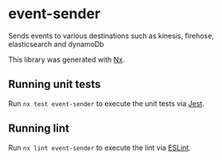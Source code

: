 # event-sender
Sends events to various destinations such as kinesis, firehose, elasticsearch and dynamoDb

This library was generated with [Nx](https://nx.dev).

## Running unit tests

Run `nx test event-sender` to execute the unit tests via [Jest](https://jestjs.io).

## Running lint

Run `nx lint event-sender` to execute the lint via [ESLint](https://eslint.org/).
